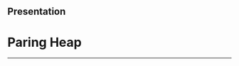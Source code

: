 ## Presentation 
# Paring Heap
----------------------------------------------------------------------------------------
